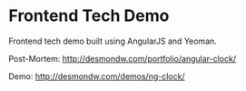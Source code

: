 Frontend Tech Demo
========

Frontend tech demo built using AngularJS and Yeoman.

Post-Mortem: http://desmondw.com/portfolio/angular-clock/

Demo: http://desmondw.com/demos/ng-clock/
